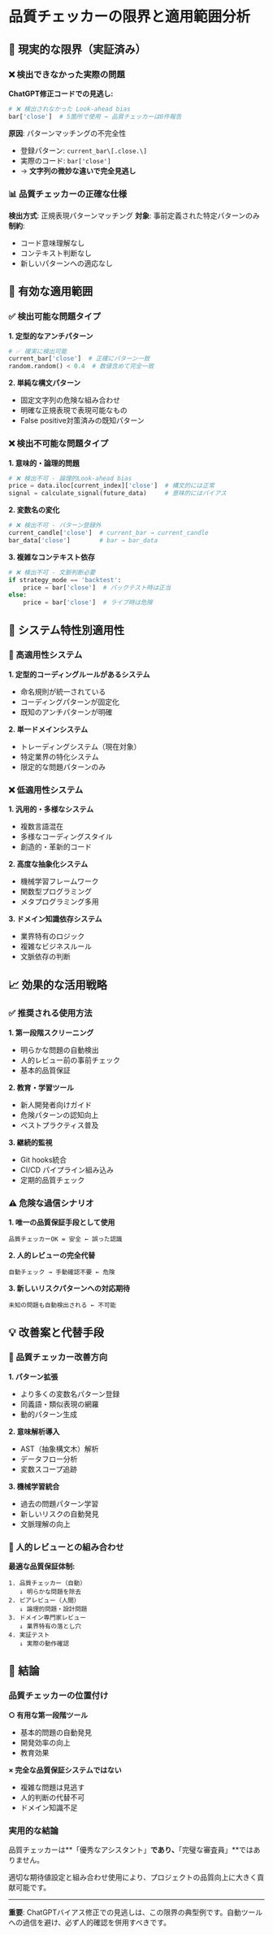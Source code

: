 # 品質チェッカーの限界と適用範囲分析

## 🚨 現実的な限界（実証済み）

### ❌ 検出できなかった実際の問題

**ChatGPT修正コードでの見逃し:**
```python
# ❌ 検出されなかった Look-ahead bias
bar['close']  # 5箇所で使用 → 品質チェッカーは0件報告
```

**原因**: パターンマッチングの不完全性
- 登録パターン: `current_bar\[.close.\]`
- 実際のコード: `bar['close']`
- → **文字列の微妙な違いで完全見逃し**

### 📊 品質チェッカーの正確な仕様

**検出方式**: 正規表現パターンマッチング
**対象**: 事前定義された特定パターンのみ
**制約**: 
- コード意味理解なし
- コンテキスト判断なし  
- 新しいパターンへの適応なし

## 🎯 有効な適用範囲

### ✅ 検出可能な問題タイプ

**1. 定型的なアンチパターン**
```python
# ✅ 確実に検出可能
current_bar['close']  # 正確にパターン一致
random.random() < 0.4  # 数値含めて完全一致
```

**2. 単純な構文パターン**
- 固定文字列の危険な組み合わせ
- 明確な正規表現で表現可能なもの
- False positive対策済みの既知パターン

### ❌ 検出不可能な問題タイプ

**1. 意味的・論理的問題**
```python
# ❌ 検出不可 - 論理的Look-ahead bias
price = data.iloc[current_index]['close']  # 構文的には正常
signal = calculate_signal(future_data)     # 意味的にはバイアス
```

**2. 変数名の変化**
```python
# ❌ 検出不可 - パターン登録外
current_candle['close']  # current_bar → current_candle
bar_data['close']        # bar → bar_data
```

**3. 複雑なコンテキスト依存**
```python
# ❌ 検出不可 - 文脈判断必要
if strategy_mode == 'backtest':
    price = bar['close']  # バックテスト時は正当
else:
    price = bar['close']  # ライブ時は危険
```

## 🔬 システム特性別適用性

### 🎯 高適用性システム

**1. 定型的コーディングルールがあるシステム**
- 命名規則が統一されている
- コーディングパターンが固定化
- 既知のアンチパターンが明確

**2. 単一ドメインシステム**
- トレーディングシステム（現在対象）
- 特定業界の特化システム
- 限定的な問題パターンのみ

### ❌ 低適用性システム

**1. 汎用的・多様なシステム**
- 複数言語混在
- 多様なコーディングスタイル
- 創造的・革新的コード

**2. 高度な抽象化システム**
- 機械学習フレームワーク
- 関数型プログラミング
- メタプログラミング多用

**3. ドメイン知識依存システム**
- 業界特有のロジック
- 複雑なビジネスルール
- 文脈依存の判断

## 📈 効果的な活用戦略

### ✅ 推奨される使用方法

**1. 第一段階スクリーニング**
- 明らかな問題の自動検出
- 人的レビュー前の事前チェック
- 基本的品質保証

**2. 教育・学習ツール**
- 新人開発者向けガイド
- 危険パターンの認知向上
- ベストプラクティス普及

**3. 継続的監視**
- Git hooks統合
- CI/CD パイプライン組み込み
- 定期的品質チェック

### ⚠️ 危険な過信シナリオ

**1. 唯一の品質保証手段として使用**
```
品質チェッカーOK = 安全 ← 誤った認識
```

**2. 人的レビューの完全代替**
```
自動チェック → 手動確認不要 ← 危険
```

**3. 新しいリスクパターンへの対応期待**
```
未知の問題も自動検出される ← 不可能
```

## 💡 改善案と代替手段

### 🔧 品質チェッカー改善方向

**1. パターン拡張**
- より多くの変数名パターン登録
- 同義語・類似表現の網羅
- 動的パターン生成

**2. 意味解析導入**
- AST（抽象構文木）解析
- データフロー分析
- 変数スコープ追跡

**3. 機械学習統合**
- 過去の問題パターン学習
- 新しいリスクの自動発見
- 文脈理解の向上

### 🤝 人的レビューとの組み合わせ

**最適な品質保証体制:**
```
1. 品質チェッカー（自動）
   ↓ 明らかな問題を除去
2. ピアレビュー（人間）
   ↓ 論理的問題・設計問題
3. ドメイン専門家レビュー
   ↓ 業界特有の落とし穴
4. 実証テスト
   ↓ 実際の動作確認
```

## 🎯 結論

### 品質チェッカーの位置付け

**○ 有用な第一段階ツール**
- 基本的問題の自動発見
- 開発効率の向上
- 教育効果

**× 完全な品質保証システムではない**
- 複雑な問題は見逃す
- 人的判断の代替不可
- ドメイン知識不足

### 実用的な結論

品質チェッカーは**「優秀なアシスタント」**であり、**「完璧な審査員」**ではありません。

適切な期待値設定と組み合わせ使用により、プロジェクトの品質向上に大きく貢献可能です。

---

**重要**: ChatGPTバイアス修正での見逃しは、この限界の典型例です。自動ツールへの過信を避け、必ず人的確認を併用すべきです。